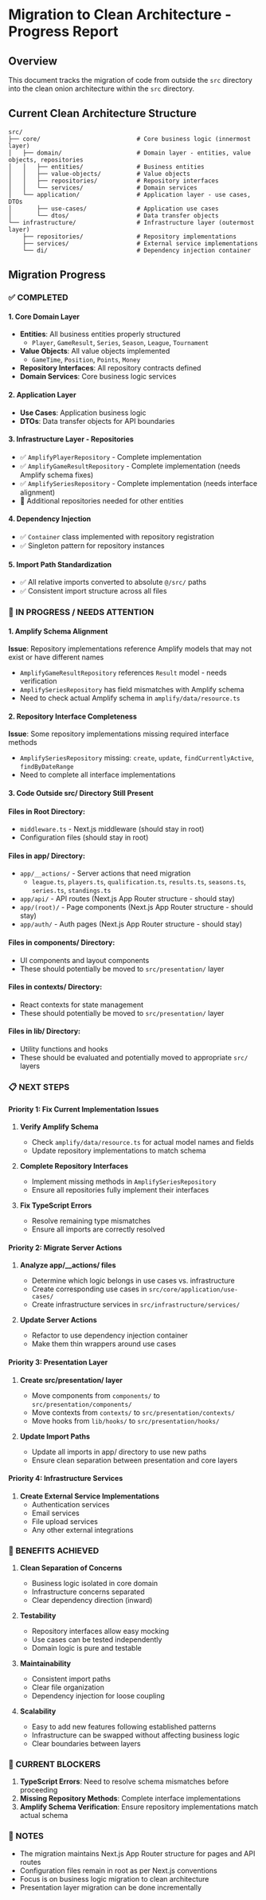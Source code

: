 # Migration to Clean Architecture - Progress Report

## Overview
This document tracks the migration of code from outside the `src` directory into the clean onion architecture within the `src` directory.

## Current Clean Architecture Structure

```
src/
├── core/                           # Core business logic (innermost layer)
│   ├── domain/                     # Domain layer - entities, value objects, repositories
│   │   ├── entities/               # Business entities
│   │   ├── value-objects/          # Value objects
│   │   ├── repositories/           # Repository interfaces
│   │   └── services/               # Domain services
│   └── application/                # Application layer - use cases, DTOs
│       ├── use-cases/              # Application use cases
│       └── dtos/                   # Data transfer objects
└── infrastructure/                 # Infrastructure layer (outermost layer)
    ├── repositories/               # Repository implementations
    ├── services/                   # External service implementations
    └── di/                         # Dependency injection container
```

## Migration Progress

### ✅ COMPLETED

#### 1. Core Domain Layer
- **Entities**: All business entities properly structured
  - `Player`, `GameResult`, `Series`, `Season`, `League`, `Tournament`
- **Value Objects**: All value objects implemented
  - `GameTime`, `Position`, `Points`, `Money`
- **Repository Interfaces**: All repository contracts defined
- **Domain Services**: Core business logic services

#### 2. Application Layer
- **Use Cases**: Application business logic
- **DTOs**: Data transfer objects for API boundaries

#### 3. Infrastructure Layer - Repositories
- ✅ `AmplifyPlayerRepository` - Complete implementation
- ✅ `AmplifyGameResultRepository` - Complete implementation (needs Amplify schema fixes)
- ✅ `AmplifySeriesRepository` - Complete implementation (needs interface alignment)
- 🔄 Additional repositories needed for other entities

#### 4. Dependency Injection
- ✅ `Container` class implemented with repository registration
- ✅ Singleton pattern for repository instances

#### 5. Import Path Standardization
- ✅ All relative imports converted to absolute `@/src/` paths
- ✅ Consistent import structure across all files

### 🔄 IN PROGRESS / NEEDS ATTENTION

#### 1. Amplify Schema Alignment
**Issue**: Repository implementations reference Amplify models that may not exist or have different names
- `AmplifyGameResultRepository` references `Result` model - needs verification
- `AmplifySeriesRepository` has field mismatches with Amplify schema
- Need to check actual Amplify schema in `amplify/data/resource.ts`

#### 2. Repository Interface Completeness
**Issue**: Some repository implementations missing required interface methods
- `AmplifySeriesRepository` missing: `create`, `update`, `findCurrentlyActive`, `findByDateRange`
- Need to complete all interface implementations

#### 3. Code Outside src/ Directory Still Present

#### Files in Root Directory:
- `middleware.ts` - Next.js middleware (should stay in root)
- Configuration files (should stay in root)

#### Files in app/ Directory:
- `app/__actions/` - Server actions that need migration
  - `league.ts`, `players.ts`, `qualification.ts`, `results.ts`, `seasons.ts`, `series.ts`, `standings.ts`
- `app/api/` - API routes (Next.js App Router structure - should stay)
- `app/(root)/` - Page components (Next.js App Router structure - should stay)
- `app/auth/` - Auth pages (Next.js App Router structure - should stay)

#### Files in components/ Directory:
- UI components and layout components
- These should potentially be moved to `src/presentation/` layer

#### Files in contexts/ Directory:
- React contexts for state management
- These should potentially be moved to `src/presentation/` layer

#### Files in lib/ Directory:
- Utility functions and hooks
- These should be evaluated and potentially moved to appropriate `src/` layers

### 📋 NEXT STEPS

#### Priority 1: Fix Current Implementation Issues
1. **Verify Amplify Schema**
   - Check `amplify/data/resource.ts` for actual model names and fields
   - Update repository implementations to match schema

2. **Complete Repository Interfaces**
   - Implement missing methods in `AmplifySeriesRepository`
   - Ensure all repositories fully implement their interfaces

3. **Fix TypeScript Errors**
   - Resolve remaining type mismatches
   - Ensure all imports are correctly resolved

#### Priority 2: Migrate Server Actions
1. **Analyze app/__actions/ files**
   - Determine which logic belongs in use cases vs. infrastructure
   - Create corresponding use cases in `src/core/application/use-cases/`
   - Create infrastructure services in `src/infrastructure/services/`

2. **Update Server Actions**
   - Refactor to use dependency injection container
   - Make them thin wrappers around use cases

#### Priority 3: Presentation Layer
1. **Create src/presentation/ layer**
   - Move components from `components/` to `src/presentation/components/`
   - Move contexts from `contexts/` to `src/presentation/contexts/`
   - Move hooks from `lib/hooks/` to `src/presentation/hooks/`

2. **Update Import Paths**
   - Update all imports in app/ directory to use new paths
   - Ensure clean separation between presentation and core layers

#### Priority 4: Infrastructure Services
1. **Create External Service Implementations**
   - Authentication services
   - Email services
   - File upload services
   - Any other external integrations

### 🎯 BENEFITS ACHIEVED

1. **Clean Separation of Concerns**
   - Business logic isolated in core domain
   - Infrastructure concerns separated
   - Clear dependency direction (inward)

2. **Testability**
   - Repository interfaces allow easy mocking
   - Use cases can be tested independently
   - Domain logic is pure and testable

3. **Maintainability**
   - Consistent import paths
   - Clear file organization
   - Dependency injection for loose coupling

4. **Scalability**
   - Easy to add new features following established patterns
   - Infrastructure can be swapped without affecting business logic
   - Clear boundaries between layers

### 🚨 CURRENT BLOCKERS

1. **TypeScript Errors**: Need to resolve schema mismatches before proceeding
2. **Missing Repository Methods**: Complete interface implementations
3. **Amplify Schema Verification**: Ensure repository implementations match actual schema

### 📝 NOTES

- The migration maintains Next.js App Router structure for pages and API routes
- Configuration files remain in root as per Next.js conventions
- Focus is on business logic migration to clean architecture
- Presentation layer migration can be done incrementally
